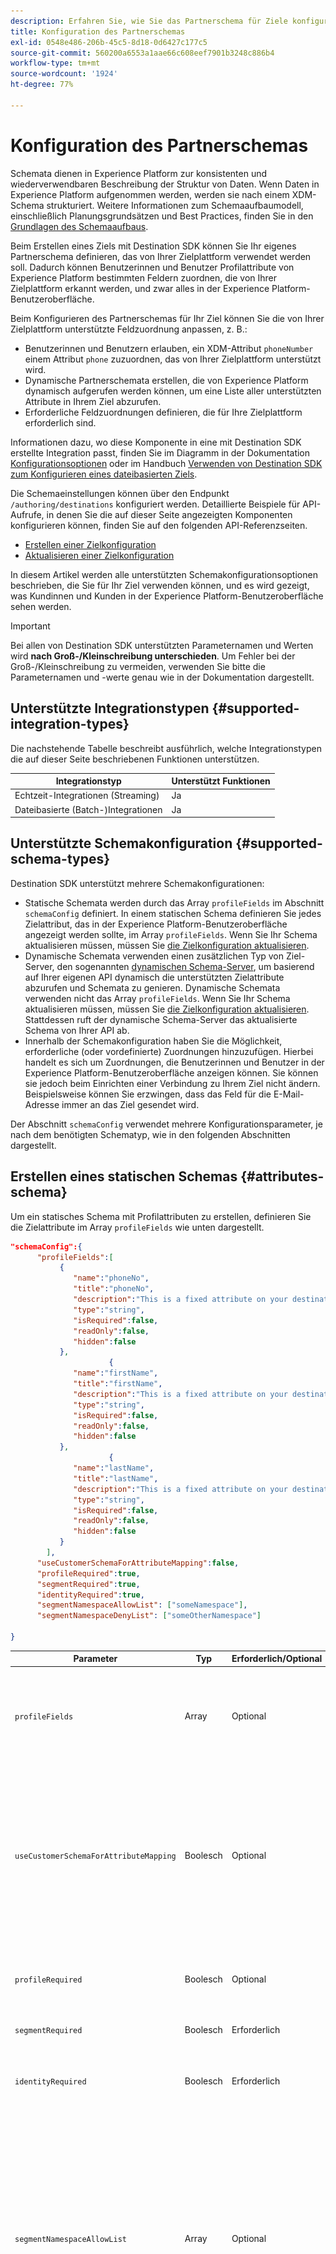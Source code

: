 ```yaml
---
description: Erfahren Sie, wie Sie das Partnerschema für Ziele konfigurieren, die mit Destination SDK erstellt wurden.
title: Konfiguration des Partnerschemas
exl-id: 0548e486-206b-45c5-8d18-0d6427c177c5
source-git-commit: 560200a6553a1aae66c608eef7901b3248c886b4
workflow-type: tm+mt
source-wordcount: '1924'
ht-degree: 77%

---
```


# Konfiguration des Partnerschemas

Schemata dienen in Experience Platform zur konsistenten und wiederverwendbaren Beschreibung der Struktur von Daten. Wenn Daten in Experience Platform aufgenommen werden, werden sie nach einem XDM-Schema strukturiert. Weitere Informationen zum Schemaaufbaumodell, einschließlich Planungsgrundsätzen und Best Practices, finden Sie in den [Grundlagen des Schemaaufbaus](../../../../xdm/schema/composition.md).

Beim Erstellen eines Ziels mit Destination SDK können Sie Ihr eigenes Partnerschema definieren, das von Ihrer Zielplattform verwendet werden soll. Dadurch können Benutzerinnen und Benutzer Profilattribute von Experience Platform bestimmten Feldern zuordnen, die von Ihrer Zielplattform erkannt werden, und zwar alles in der Experience Platform-Benutzeroberfläche.

Beim Konfigurieren des Partnerschemas für Ihr Ziel können Sie die von Ihrer Zielplattform unterstützte Feldzuordnung anpassen, z. B.:

* Benutzerinnen und Benutzern erlauben, ein XDM-Attribut `phoneNumber` einem Attribut `phone` zuzuordnen, das von Ihrer Zielplattform unterstützt wird.
* Dynamische Partnerschemata erstellen, die von Experience Platform dynamisch aufgerufen werden können, um eine Liste aller unterstützten Attribute in Ihrem Ziel abzurufen.
* Erforderliche Feldzuordnungen definieren, die für Ihre Zielplattform erforderlich sind.

Informationen dazu, wo diese Komponente in eine mit Destination SDK erstellte Integration passt, finden Sie im Diagramm in der Dokumentation [Konfigurationsoptionen](../configuration-options.md) oder im Handbuch [Verwenden von Destination SDK zum Konfigurieren eines dateibasierten Ziels](../../guides/configure-file-based-destination-instructions.md#create-server-file-configuration).

Die Schemaeinstellungen können über den Endpunkt `/authoring/destinations` konfiguriert werden. Detaillierte Beispiele für API-Aufrufe, in denen Sie die auf dieser Seite angezeigten Komponenten konfigurieren können, finden Sie auf den folgenden API-Referenzseiten.

* [Erstellen einer Zielkonfiguration](../../authoring-api/destination-configuration/create-destination-configuration.md)
* [Aktualisieren einer Zielkonfiguration](../../authoring-api/destination-configuration/update-destination-configuration.md)

In diesem Artikel werden alle unterstützten Schemakonfigurationsoptionen beschrieben, die Sie für Ihr Ziel verwenden können, und es wird gezeigt, was Kundinnen und Kunden in der Experience Platform-Benutzeroberfläche sehen werden.

>[!IMPORTANT]
>
>Bei allen von Destination SDK unterstützten Parameternamen und Werten wird **nach Groß-/Kleinschreibung unterschieden**. Um Fehler bei der Groß-/Kleinschreibung zu vermeiden, verwenden Sie bitte die Parameternamen und -werte genau wie in der Dokumentation dargestellt.

## Unterstützte Integrationstypen {#supported-integration-types}

Die nachstehende Tabelle beschreibt ausführlich, welche Integrationstypen die auf dieser Seite beschriebenen Funktionen unterstützen.

| Integrationstyp | Unterstützt Funktionen |
|---|---|
| Echtzeit-Integrationen (Streaming) | Ja |
| Dateibasierte (Batch-)Integrationen | Ja |

## Unterstützte Schemakonfiguration {#supported-schema-types}

Destination SDK unterstützt mehrere Schemakonfigurationen:

* Statische Schemata werden durch das Array `profileFields` im Abschnitt `schemaConfig` definiert. In einem statischen Schema definieren Sie jedes Zielattribut, das in der Experience Platform-Benutzeroberfläche angezeigt werden sollte, im Array `profileFields`. Wenn Sie Ihr Schema aktualisieren müssen, müssen Sie [die Zielkonfiguration aktualisieren](../../authoring-api/destination-configuration/update-destination-configuration.md).
* Dynamische Schemata verwenden einen zusätzlichen Typ von Ziel-Server, den sogenannten [dynamischen Schema-Server](../../authoring-api/destination-server/create-destination-server.md#dynamic-schema-servers), um basierend auf Ihrer eigenen API dynamisch die unterstützten Zielattribute abzurufen und Schemata zu genieren. Dynamische Schemata verwenden nicht das Array `profileFields`. Wenn Sie Ihr Schema aktualisieren müssen, müssen Sie [die Zielkonfiguration aktualisieren](../../authoring-api/destination-configuration/update-destination-configuration.md). Stattdessen ruft der dynamische Schema-Server das aktualisierte Schema von Ihrer API ab.
* Innerhalb der Schemakonfiguration haben Sie die Möglichkeit, erforderliche (oder vordefinierte) Zuordnungen hinzuzufügen. Hierbei handelt es sich um Zuordnungen, die Benutzerinnen und Benutzer in der Experience Platform-Benutzeroberfläche anzeigen können. Sie können sie jedoch beim Einrichten einer Verbindung zu Ihrem Ziel nicht ändern. Beispielsweise können Sie erzwingen, dass das Feld für die E-Mail-Adresse immer an das Ziel gesendet wird.

Der Abschnitt `schemaConfig` verwendet mehrere Konfigurationsparameter, je nach dem benötigten Schematyp, wie in den folgenden Abschnitten dargestellt.

## Erstellen eines statischen Schemas {#attributes-schema}

Um ein statisches Schema mit Profilattributen zu erstellen, definieren Sie die Zielattribute im Array `profileFields` wie unten dargestellt.

```json
"schemaConfig":{
      "profileFields":[
           {
              "name":"phoneNo",
              "title":"phoneNo",
              "description":"This is a fixed attribute on your destination side that customers can map profile attributes to. For example, the mobilePhone.number value in Experience Platform could be phoneNo on your side.",
              "type":"string",
              "isRequired":false,
              "readOnly":false,
              "hidden":false
           },
                      {
              "name":"firstName",
              "title":"firstName",
              "description":"This is a fixed attribute on your destination side that customers can map profile attributes to. For example, the person.name.firstName value in Experience Platform could be firstName on your side.",
              "type":"string",
              "isRequired":false,
              "readOnly":false,
              "hidden":false
           },
                      {
              "name":"lastName",
              "title":"lastName",
              "description":"This is a fixed attribute on your destination side that customers can map profile attributes to. For example, the person.name.lastName value in Experience Platform could be phoneNo on your side.",
              "type":"string",
              "isRequired":false,
              "readOnly":false,
              "hidden":false
           }
        ],
      "useCustomerSchemaForAttributeMapping":false,
      "profileRequired":true,
      "segmentRequired":true,
      "identityRequired":true,
      "segmentNamespaceAllowList": ["someNamespace"],
      "segmentNamespaceDenyList": ["someOtherNamespace"]

}
```

| Parameter | Typ | Erforderlich/Optional | Beschreibung |
|---------|----------|------|---|
| `profileFields` | Array | Optional | Definiert das Array von Zielattributen, die von Ihrer Zielplattform akzeptiert werden und denen Kundinnen und Kunden ihre Profilattribute zuordnen können. Bei Verwendung des Arrays `profileFields` können Sie den Parameter `useCustomerSchemaForAttributeMapping` ganz weglassen. |
| `useCustomerSchemaForAttributeMapping` | Boolesch | Optional | Aktiviert oder deaktiviert die Zuordnung von Attributen aus dem Kundenschema zu den Attributen, die Sie im Array `profileFields` definieren. <ul><li>Wenn auf `true` festgelegt, sehen Benutzerinnen und Benutzer nur die Quellspalte im Zuordnungsfeld. `profileFields` sind in diesem Fall nicht anwendbar.</li><li>Wenn auf `false` festgelegt, können Benutzerinnen und Benutzer Quellattribute aus ihrem Schema den Attributen zuordnen, die Sie in der `profileFields` Array.</li></ul> Der Standardwert lautet `false`. |
| `profileRequired` | Boolesch | Optional | Verwenden Sie `true`, wenn Benutzerinnen und Benutzer in der Lage sein sollen, Profilattribute von Experience Platform benutzerdefinierten Attributen auf Ihrer Zielplattform zuzuordnen. |
| `segmentRequired` | Boolesch | Erforderlich | Dieser Parameter ist für Destination SDK erforderlich und sollte immer auf `true` festgelegt werden. |
| `identityRequired` | Boolesch | Erforderlich | Legen Sie ihn auf `true` fest, wenn Benutzerinnen und Benutzer in der Lage sein sollen, [Identitätstypen](identity-namespace-configuration.md) von Experience Platform den Attributen zuzuordnen, die Sie im Array `profileFields` definiert haben. |
| `segmentNamespaceAllowList` | Array | Optional | Ermöglicht es Benutzenden, nur Zielgruppen aus den im Array definierten Zielgruppen-Namespaces dem Ziel zuzuordnen. <br><br> Verwendung dieses Parameters wird in den meisten Fällen nicht empfohlen. Verwenden Sie stattdessen `"segmentNamespaceDenyList":[]` , damit alle Arten von Zielgruppen an Ihr Ziel exportiert werden können. <br><br> Wenn in Ihrer Konfiguration sowohl `segmentNamespaceAllowList` als auch `segmentNamespaceDenyList` fehlen, können Benutzerinnen und Benutzer nur Zielgruppen exportieren, die aus dem [Segmentierungs-Service](../../../../segmentation/home.md) stammen. <br><br>`segmentNamespaceAllowList` und `segmentNamespaceDenyList` schließen sich gegenseitig aus. |
| `segmentNamespaceDenyList` | Array | Optional | Schränkt Benutzerinnen und Benutzer beim Zuordnen von Zielgruppen aus den im Array definierten Zielgruppen-Namespaces auf das Ziel ein. <br><br>Adobe empfiehlt, den Export aller Zielgruppen unabhängig von ihrer Herkunft durch Festlegen von `"segmentNamespaceDenyList":[]` zuzulassen. <br><br>**Wichtig:** Wenn Sie in Ihrer `segmentNamespaceDenyList` keine `schemaConfig` angeben und keine `segmentNamespaceAllowList` verwenden, setzt das System `segmentNamespaceDenyList` automatisch auf `[]`. Dadurch wird verhindert, dass in Zukunft benutzerdefinierte Zielgruppen verloren gehen. Aus Sicherheitsgründen empfiehlt Adobe, `"segmentNamespaceDenyList":[]` explizit in der Konfiguration festzulegen. <br><br>`segmentNamespaceAllowList` und `segmentNamespaceDenyList` schließen sich gegenseitig aus. |

{style="table-layout:auto"}

Das daraus resultierende Benutzeroberflächenerlebnis wird in den unten stehenden Bildern gezeigt.

Wenn Benutzerinnen und Benutzer die Zielgruppenzuordnung auswählen, können sie die im Array `profileFields` definierten Felder sehen.

![UI-Bild, das den Bildschirm mit den Zielattributen anzeigt.](../../assets/functionality/destination-configuration/select-attributes.png)

Nach Auswahl der Attribute werden sie in der Spalte mit den Zielfeldern angezeigt.

![UI-Bild, das ein statisches Zielschema mit Attributen anzeigt](../../assets/functionality/destination-configuration/static-schema-attributes.png)

## Erstellen eines dynamischen Schemas {#dynamic-schema-configuration}

Destination SDK unterstützt die Erstellung von dynamischen Partnerschemata. Im Gegensatz zu statischen Schemata verwendet ein dynamisches Schema kein Array `profileFields`. Stattdessen verwenden dynamische Schemata einen dynamischen Schema-Server, der eine Verbindung zu Ihrer eigenen API herstellt, von der aus die Schemakonfiguration abgerufen wird.

>[!IMPORTANT]
>
>Bevor Sie ein dynamisches Schema erstellen, müssen Sie [einen dynamischen Schema-Server erstellen](../../authoring-api/destination-server/create-destination-server.md#dynamic-schema-servers).

In einer dynamischen Schemakonfiguration wird das Array `profileFields` durch den Abschnitt `dynamicSchemaConfig` ersetzt, wie unten dargestellt.

```json
"schemaConfig":{
   "dynamicSchemaConfig":{
      "dynamicEnum": {
         "authenticationRule":"CUSTOMER_AUTHENTICATION",
         "destinationServerId":"DYNAMIC_SCHEMA_SERVER_ID",
         "value": "Schema Name",
         "responseFormat": "SCHEMA"
      }
   },
   "profileRequired":true,
   "segmentRequired":true,
   "identityRequired":true
}
```

| Parameter | Typ | Erforderlich/Optional | Beschreibung |
|---------|----------|------|---|
| `dynamicEnum.authenticationRule` | Zeichenfolge | Erforderlich | Gibt an, wie [!DNL Experience Platform]-Kundinnen und -Kunden eine Verbindung zu Ihrem Ziel herstellen. Akzeptierte Werte sind `CUSTOMER_AUTHENTICATION`, `PLATFORM_AUTHENTICATION`, `NONE`. <br> <ul><li>Verwenden Sie `CUSTOMER_AUTHENTICATION`, wenn sich Experience Platform-Kundinnen und -Kunden über eine der [hier) beschriebenen Authentifizierungsmethoden bei &#x200B;](customer-authentication.md) System anmelden. </li><li> Verwenden Sie `PLATFORM_AUTHENTICATION`, wenn ein globales Authentifizierungssystem zwischen Adobe und Ihrem Ziel existiert und der [!DNL Experience Platform]-Kunde keine Authentifizierungs-Anmeldedaten bereitstellen muss, um eine Verbindung zu Ihrem Ziel herzustellen. In diesem Fall müssen Sie [ein Anmeldeinformationsobjekt erstellen](../../credentials-api/create-credential-configuration.md) mithilfe der Anmeldeinformationen-API und die ID des Anmeldeinformationsobjekts im `authenticationId` Parameter in der Konfiguration [Zielversand](/help/destinations/destination-sdk/functionality/destination-configuration/destination-delivery.md#platform-authentication) übergeben. </li><li>Verwenden Sie `NONE`, wenn keine Authentifizierung erforderlich ist, um Daten an Ihre Zielplattform zu senden. </li></ul> |
| `dynamicEnum.destinationServerId` | Zeichenfolge | Erforderlich | Die `instanceId` des dynamischen Schema-Servers. Dieser Ziel-Server enthält den API-Endpunkt, den Experience Platform aufruft, um das dynamische Schema abzurufen. |
| `dynamicEnum.value` | Zeichenfolge | Erforderlich | Der Name des dynamischen Schemas, wie in der Konfiguration des dynamischen Schema-Servers definiert. |
| `dynamicEnum.responseFormat` | Zeichenfolge | Erforderlich | Die Einstellung ist immer `SCHEMA`, wenn ein dynamisches Schema definiert wird. |
| `profileRequired` | Boolesch | Optional | Verwenden Sie `true`, wenn Benutzerinnen und Benutzer in der Lage sein sollen, Profilattribute von Experience Platform benutzerdefinierten Attributen auf Ihrer Zielplattform zuzuordnen. |
| `segmentRequired` | Boolesch | Erforderlich | Dieser Parameter ist für Destination SDK erforderlich und sollte immer auf `true` festgelegt werden. |
| `identityRequired` | Boolesch | Erforderlich | Legen Sie ihn auf `true` fest, wenn Benutzerinnen und Benutzer in der Lage sein sollen, [Identitätstypen](identity-namespace-configuration.md) von Experience Platform den Attributen zuzuordnen, die Sie im Array `profileFields` definiert haben. |

{style="table-layout:auto"}

## Erforderliche Zuordnungen {#required-mappings}

Innerhalb der Schemakonfiguration haben Sie neben Ihrem statischen oder dynamischen Schema die Möglichkeit, erforderliche (oder vordefinierte) Zuordnungen hinzuzufügen. Hierbei handelt es sich um Zuordnungen, die Benutzerinnen und Benutzer in der Experience Platform-Benutzeroberfläche anzeigen können. Sie können sie jedoch beim Einrichten einer Verbindung zu Ihrem Ziel nicht ändern.

Beispielsweise können Sie erzwingen, dass das Feld für die E-Mail-Adresse immer an das Ziel gesendet wird.

>[!NOTE]
>
>Die folgenden Kombinationen erforderlicher Zuordnungen werden derzeit unterstützt:
>* Sie können ein erforderliches Quellfeld und ein erforderliches Zielfeld konfigurieren. In diesem Fall können Benutzerinnen und Benutzer keines der beiden Felder bearbeiten oder auswählen und nur die Auswahl anzeigen.
>* Sie können auch nur ein erforderliches Zielfeld konfigurieren. In diesem Fall können Benutzerinnen und Benutzer ein Quellfeld auswählen, das dem Ziel zugeordnet werden soll.
>
> Die Konfiguration, dass nur ein Quellfeld erforderlich ist, wird derzeit *nicht* unterstützt.

Nachfolgend finden Sie zwei Beispiele für eine Schemakonfiguration mit erforderlichen Zuordnungen und dafür, wie diese im Zuordnungsschritt des [Workflows „Daten für Batch-Ziele aktivieren“](../../../ui/activate-batch-profile-destinations.md) aussehen.


>[!BEGINTABS]

>[!TAB Erforderliche Quell- und Zielzuordnungen]

Das folgende Beispiel zeigt die erforderlichen Quell- und Zielzuordnungen. Wenn sowohl Quell- als auch Zielfelder als erforderliche Zuordnungen angegeben sind, können Benutzerinnen und Benutzer keines der beiden Felder auswählen oder bearbeiten und nur die vordefinierte Auswahl anzeigen.

```json
"schemaConfig": {
    "requiredMappingsOnly": true,
    "requiredMappings": [
      {
        "sourceType": "text/x.schema-path",
        "source": "personalEmail.address",
        "destination": "personalEmail.address"
      }
    ] 
}
```

| Parameter | Typ | Erforderlich/Optional | Beschreibung |
|---|---|---|---|
| `requiredMappingsOnly` | Boolesch | Optional | Wenn dies auf „true“ festgelegt ist, können Benutzerinnen und Benutzer keine anderen Attribute und Identitäten im Aktivierungsfluss zuordnen, abgesehen von den erforderlichen Zuordnungen, die Sie im Array `requiredMappings` definieren. |
| `requiredMappings.sourceType` | Zeichenfolge | Erforderlich | Gibt den Typ des Felds `source` an. Unterstützte Werte: <ul><li>`text/x.schema-path`: Verwenden Sie diesen Wert, wenn das Feld `source` ein Profilattribut aus einem XDM-Schema ist.</li><li>`text/x.aep-xl`: Verwenden Sie diesen Wert, wenn das Feld `source` durch einen regulären Ausdruck definiert wird. Beispiel: `iif(segmentMembership.ups.aep_seg_id.status==\"exited\", \"1\", \"0\")`</li><li>`text/plain`: Verwenden Sie diesen Wert, wenn das Feld `source` durch eine Makrovorlage definiert wird. Die einzige unterstützte Makrovorlage ist derzeit `metadata.segment.alias`.</li></ul> |
| `requiredMappings.source` | Zeichenfolge | Erforderlich | Gibt den Wert des Quellfelds an. Unterstützte Werttypen: <ul><li>XDM-Profilattribute. Beispiel: `personalEmail.address`. Wenn Ihr Quellattribut ein XDM-Profilattribut ist, legen Sie den Parameter `sourceType` auf `text/x.schema-path` fest.</li><li>Reguläre Ausdrücke. Beispiel: `iif(segmentMembership.ups.aep_seg_id.status==\"exited\", \"1\", \"0\")`. Wenn Ihr Quellattribut ein regulärer Ausdruck ist, legen Sie den Parameter `sourceType` auf `text/x.aep-xl` fest.</li><li>Makrovorlagen. Beispiel:`metadata.segment.alias`. Wenn Ihr Quellattribut eine Makrovorlage ist, legen Sie den Parameter `sourceType` auf `text/plain` fest. Die einzige unterstützte Makrovorlage ist derzeit `metadata.segment.alias`.</li></ul> |
| `requiredMappings.destination` | Zeichenfolge | Erforderlich | Gibt den Wert des Zielfelds an. Wenn sowohl Quell- als auch Zielfelder als erforderliche Zuordnungen angegeben sind, können Benutzerinnen und Benutzer keines der beiden Felder auswählen oder bearbeiten und nur die Auswahl anzeigen. |

{style="table-layout:auto"}

Daher werden die Abschnitte **[!UICONTROL Source-Feld]** und **[!UICONTROL Target]** in der Experience Platform-Benutzeroberfläche ausgegraut.

![Bild der erforderlichen Zuordnungen im UI-Aktivierungsfluss.](../../assets/functionality/destination-configuration/required-mappings-2.png)

>[!TAB Erforderliche Zielzuordnung]

Das folgende Beispiel zeigt eine erforderliche Zielzuordnung. Wenn nur das Zielfeld als erforderlich angegeben wird, können Benutzerinnen und Benutzer auswählen, welches Quellfeld ihm zugeordnet werden soll.

```json
"schemaConfig": {
    "requiredMappingsOnly": true,
    "requiredMappings": [
      {
        "destination": "identityMap.ExamplePartner_ID",
        "mandatoryRequired": true,
        "primaryKeyRequired": true
      }
    ] 
}
```

| Parameter | Typ | Erforderlich/Optional | Beschreibung |
|---|---|---|---|
| `requiredMappingsOnly` | Boolesch | Optional | Wenn dies auf „true“ festgelegt ist, können Benutzerinnen und Benutzer keine anderen Attribute und Identitäten im Aktivierungsfluss zuordnen, abgesehen von den erforderlichen Zuordnungen, die Sie im Array `requiredMappings` definieren. |
| `requiredMappings.destination` | Zeichenfolge | Erforderlich | Gibt den Wert des Zielfelds an. Wenn nur das Zielfeld angegeben ist, können Benutzerinnen und Benutzer ein Quellfeld auswählen, das dem Ziel zugeordnet werden soll. |
| `mandatoryRequired` | Boolesch | Optional | Gibt an, ob die Zuordnung als [obligatorisches Attribut](../../../ui/activate-batch-profile-destinations.md#mandatory-attributes) markiert werden soll. |
| `primaryKeyRequired` | Boolesch | Optional | Gibt an, ob die Zuordnung als [Deduplizierungsschlüssel](../../../ui/activate-batch-profile-destinations.md#deduplication-keys) markiert werden soll. |

{style="table-layout:auto"}

Daher wird der Abschnitt **[!UICONTROL Zielfeld]** in der Experience Platform-Benutzeroberfläche ausgegraut, während der Abschnitt **[!UICONTROL Source]** aktiv ist und Benutzende damit interagieren können. Die Optionen **[!UICONTROL Obligatorischer Schlüssel]** und **[!UICONTROL Deduplizierungsschlüssel]** sind aktiviert und können von Benutzenden geändert werden.

![Bild der erforderlichen Zuordnungen im UI-Aktivierungsfluss.](../../assets/functionality/destination-configuration/required-mappings-1.png)

>[!ENDTABS]

## Konfigurieren der Unterstützung für externe Zielgruppen {#external-audiences}

Um Ihr Ziel so zu konfigurieren, dass es die Aktivierung [extern generierter Zielgruppen](../../../../segmentation/ui/audience-portal.md#import-audience) unterstützt, fügen Sie den folgenden Ausschnitt im Abschnitt `schemaConfig` ein.

```json
"schemaConfig": {
  "segmentNamespaceDenyList": [],
  ...
}
```

Weitere Informationen zur [-Funktion finden Sie &#x200B;](#attributes-schema) den Eigenschaftsbeschreibungen in `segmentNamespaceDenyList`Tabelle) weiter oben auf dieser Seite.

## Nächste Schritte {#next-steps}

Nach dem Lesen dieses Artikels sollten Sie besser verstehen, welche Schematypen von Destination SDK unterstützt werden und wie Sie Ihr Schema konfigurieren können.

Weitere Informationen zu den anderen Zielkomponenten finden Sie in den folgenden Artikeln:

* [Kundenauthentifizierung](customer-authentication.md)
* [OAuth2-Autorisierung](oauth2-authorization.md)
* [Benutzeroberflächenattribute](ui-attributes.md)
* [Benutzerdefinierte Datenfelder](customer-data-fields.md)
* [Konfiguration von Identity-Namespaces](identity-namespace-configuration.md)
* [Unterstützte Zuordnungskonfigurationen](supported-mapping-configurations.md)
* [Zielbereitstellung](destination-delivery.md)
* [Konfiguration von Zielgruppen-Metadaten](audience-metadata-configuration.md)
* [Aggregationsrichtlinie](aggregation-policy.md)
* [Batch-Konfiguration](batch-configuration.md)
* [Historische Profilqualifikationen](historical-profile-qualifications.md)
